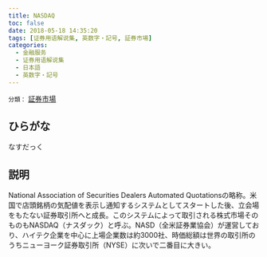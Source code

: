 ```yaml
---
title: NASDAQ
toc: false
date: 2018-05-18 14:35:20
tags: [证券用语解说集, 英数字・記号, 証券市場]
categories:
  - 金融服务
  - 证券用语解说集
  - 日本語
  - 英数字・記号
---
```


`分類：` [証券市場](/tags/証券市場/)

## ひらがな

なすだっく

## 説明

National Association of Securities Dealers Automated Quotationsの略称。米国で店頭銘柄の気配値を表示し通知するシステムとしてスタートした後、立会場をもたない証券取引所へと成長。このシステムによって取引される株式市場そのものもNASDAQ（ナスダック）と呼ぶ。NASD（全米証券業協会）が運営しており、ハイテク企業を中心に上場企業数は約3000社、時価総額は世界の取引所のうちニューヨーク証券取引所（NYSE）に次いで二番目に大きい。
